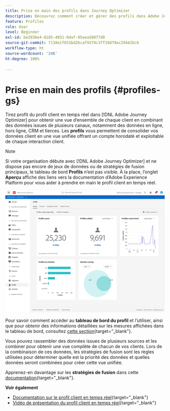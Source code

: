 ```yaml
---
title: Prise en main des profils dans Journey Optimizer
description: Découvrez comment créer et gérer des profils dans Adobe Journey Optimizer
feature: Profiles
role: User
level: Beginner
exl-id: be3936e4-8185-4031-9daf-95eea58077d0
source-git-commit: 7138e1f031bd26caf9379c3ff19d79ac29442bc6
workflow-type: ht
source-wordcount: '246'
ht-degree: 100%

---
```


# Prise en main des profils {#profiles-gs}

Tirez profit du profil client en temps réel dans [!DNL Adobe Journey Optimizer] pour obtenir une vue d’ensemble de chaque client en combinant des données issues de plusieurs canaux, notamment des données en ligne, hors ligne, CRM et tierces. Les **profils** vous permettent de consolider vos données client en une vue unifiée offrant un compte horodaté et exploitable de chaque interaction client.

>[!NOTE]
>
>Si votre organisation débute avec [!DNL Adobe Journey Optimizer] et ne dispose pas encore de jeux de données ou de stratégies de fusion principaux, le tableau de bord **Profils** n’est pas visible. À la place, l’onglet **Aperçu** affiche des liens vers la documentation d’Adobe Experience Platform pour vous aider à prendre en main le profil client en temps réel.

![](assets/profiles-home.png)

Pour savoir comment accéder au **tableau de bord du profil** et l’utiliser, ainsi que pour obtenir des informations détaillées sur les mesures affichées dans le tableau de bord, consultez [cette section](https://experienceleague.adobe.com/docs/experience-platform/profile/ui/user-guide.html?lang=fr){target=&quot;_blank&quot;}.

Vous pouvez rassembler des données issues de plusieurs sources et les combiner pour obtenir une vue complète de chacun de vos clients. Lors de la combinaison de ces données, les stratégies de fusion sont les règles utilisées pour déterminer quelle est la priorité des données et quelles données seront combinées pour créer cette vue unifiée.

Apprenez-en davantage sur les **stratégies de fusion** dans cette [documentation](https://experienceleague.adobe.com/docs/experience-platform/profile/merge-policies/ui-guide.html?lang=fr){target=&quot;_blank&quot;}.

**Voir également**

* [Documentation sur le profil client en temps réel](https://experienceleague.adobe.com/docs/experience-platform/query/home.html?lang=fr){target=&quot;_blank&quot;}
* [Vidéo de présentation du profil client en temps réel](https://experienceleague.adobe.com/docs/experience-platform/profile/home.html?lang=fr){target=&quot;_blank&quot;}
